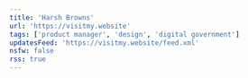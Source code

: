 ```yaml
---
title: 'Harsh Browns'
url: 'https://visitmy.website'
tags: ['product manager', 'design', 'digital government']
updatesFeed: 'https://visitmy.website/feed.xml'
nsfw: false
rss: true
---
```

